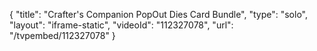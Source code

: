 {
    "title": "Crafter's Companion PopOut Dies Card Bundle",
    "type": "solo",
    "layout": "iframe-static",
    "videoId": "112327078",
    "url": "\/tvpembed\/112327078"
}